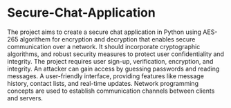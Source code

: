 # Secure-Chat-Application
The project aims to create a secure chat application in Python using AES-265 algorithem for encryption and decryption that enables secure communication over a network. It should incorporate cryptographic algorithms, and robust security measures to protect user confidentiality and integrity. The project requires user sign-up, verification, encryption, and integrity. An attacker can gain access by guessing passwords and reading messages. A user-friendly interface, providing features like message history, contact lists, and real-time updates. Network programming concepts are used to establish communication channels between clients and servers.
